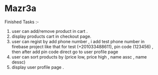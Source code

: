 # Mazr3a
Finished Tasks :-
1. user can add/remove product in cart .
2. display products cart in checkout page.
3. user can regist by add phone number , i add test phone number in firebase project like that for test (+201033488611), pin code (123456) ,
then after add pin code direct go to user profile page 
4. user can sort products by (price low, price high , name assc , name dessc)
5. display user profile page .


